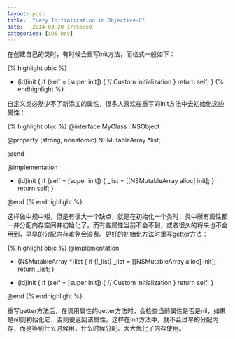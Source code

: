 ```yaml
---
layout: post
title:  "Lazy Initialization in Objective-C"
date:   2014-03-20 17:56:50
categories: [iOS Dev]
---
```

在创建自己的类时，有时候会重写init方法，而格式一般如下：

{% highlight objc %}
- (id)init
{
	if (self = [super init]) {
		 // Custom initialization
	}
	return self;
}
{% endhighlight %}

自定义类必然少不了新添加的属性，很多人喜欢在重写的init方法中去初始化这些属性：

{% highlight objc %}
@interface MyClass : NSObject
 
@property (strong, nonatomic) NSMutableArray *list;
 
@end
 
@implementation
 
- (id)init
{
	if (self = [super init]) {
		_list = [[NSMutableArray alloc] init];
	}
	return self;
}
 
@end
{% endhighlight %}

这样做中规中矩，但是有很大一个缺点，就是在初始化一个类时，类中所有属性都一并分配内存空间并初始化了。而有些属性当前不会不到，或者很久的将来也不会用到，早早的分配内存难免会浪费。更好的初始化方法时重写getter方法：

{% highlight objc %}
@implementation
 
- (NSMutableArray *)list
{
	if (!_list)
		_list = [[NSMutableArray alloc] init];
	return _list;
}
 
- (id)init
{
	if (self = [super init]) {
		// Custom initialization
	}
	return self;
}
 
@end
{% endhighlight %}

重写getter方法后，在调用属性的getter方法时，会检查当前属性是否是nil，如果是nil则初始化它，否则便返回该属性。这样在init方法中，就不会过早的分配内存，而是等到什么时候用，什么时候分配。大大优化了内存使用。
